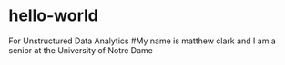 # hello-world
For Unstructured Data Analytics
#My name is matthew clark and I am a senior at the University of Notre Dame
